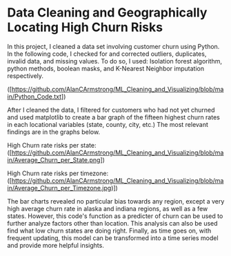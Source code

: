 # Data Cleaning and Geographically Locating High Churn Risks

In this project, I cleaned a data set involving customer churn using Python.
In the following code, I checked for and corrected outliers, duplicates, invalid data, and missing values.
To do so, I used: Isolation forest algorithm, python methods, boolean masks, and K-Nearest Neighbor imputation respectively.

([https://github.com/AlanCArmstrong/ML_Cleaning_and_Visualizing/blob/main/Python_Code.txt])

After I cleaned the data, I filtered for customers who had not yet churned and used matplotlib to create a bar graph of the fifteen highest
churn rates in each locational variables (state, county, city, etc.) The most relevant findings are in the graphs below.

High Churn rate risks per state:  
([https://github.com/AlanCArmstrong/ML_Cleaning_and_Visualizing/blob/main/Average_Churn_per_State.png])

High Churn rate risks per timezone:  
([https://github.com/AlanCArmstrong/ML_Cleaning_and_Visualizing/blob/main/Average_Churn_per_Timezone.jpg)])

The bar charts revealed no particular bias towards any region, except a very high average churn rate in alaska and indiana regions, as well as a few states. However, this code's function
as a predicter of churn can be used to further analyze factors other than location. This analysis can also be used find what low churn states are doing right. 
Finally, as time goes on, with frequent updating, this model can be transformed into a time series model and provide more helpful insights. 
